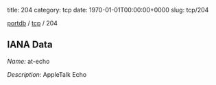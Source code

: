 title: 204
category: tcp
date: 1970-01-01T00:00:00+0000
slug: tcp/204

[portdb](/) / [tcp](/category/tcp.html) / 204


## IANA Data

_Name:_ at-echo

_Description:_ AppleTalk Echo


